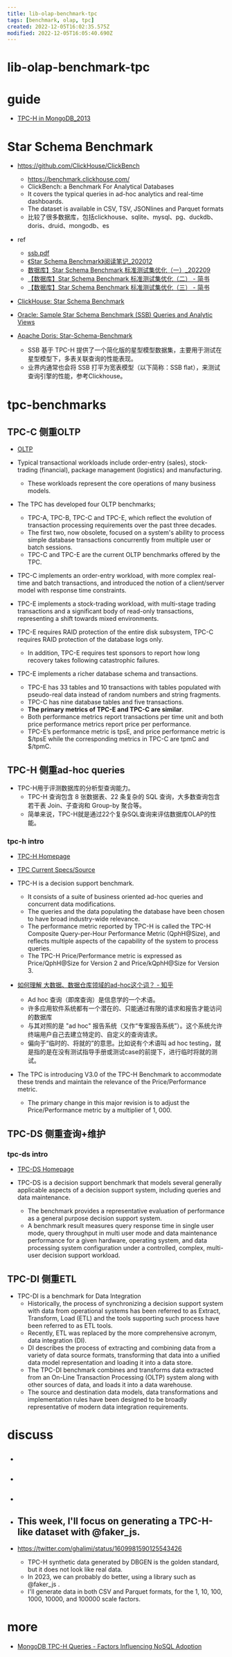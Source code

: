 ```yaml
---
title: lib-olap-benchmark-tpc
tags: [benchmark, olap, tpc]
created: 2022-12-05T16:02:35.575Z
modified: 2022-12-05T16:05:40.690Z
---
```


# lib-olap-benchmark-tpc

# guide

- [TPC-H in MongoDB_2013](https://www.slideshare.net/aungthurhahein/tpch-in-mongodb)
# Star Schema Benchmark
- https://github.com/ClickHouse/ClickBench
  - https://benchmark.clickhouse.com/
  - ClickBench: a Benchmark For Analytical Databases
  - It covers the typical queries in ad-hoc analytics and real-time dashboards.
  - The dataset is available in CSV, TSV, JSONlines and Parquet formats
  - 比较了很多数据库，包括clickhouse、sqlite、mysql、pg、duckdb、doris、druid、mongodb、es

- ref
  - [ssb.pdf](https://www.cs.umb.edu/~poneil/StarSchemaB.PDF)
  - [《Star Schema Benchmark》阅读笔记_202012](https://andrewei1316.github.io/2020/12/12/star-schema-benchmark/)
  - [数据库】Star Schema Benchmark 标准测试集优化（一）_202209](https://www.jianshu.com/p/271cb880c0b5)
  - [【数据库】Star Schema Benchmark 标准测试集优化（二） - 简书](https://www.jianshu.com/p/c804d4c21c70)
  - [【数据库】Star Schema Benchmark 标准测试集优化（三） - 简书](https://www.jianshu.com/p/acacce2a7293)

- [ClickHouse: Star Schema Benchmark](https://clickhouse.com/docs/en/getting-started/example-datasets/star-schema/)

- [Oracle: Sample Star Schema Benchmark (SSB) Queries and Analytic Views](https://docs.oracle.com/en/cloud/paas/autonomous-database/adbsa/sample-queries.html)

- [Apache Doris: Star-Schema-Benchmark](https://doris.apache.org/zh-CN/docs/benchmark/ssb/)
  - SSB 基于 TPC-H 提供了一个简化版的星型模型数据集，主要用于测试在星型模型下，多表关联查询的性能表现。
  - 业界内通常也会将 SSB 打平为宽表模型（以下简称：SSB flat），来测试查询引擎的性能，参考Clickhouse。
# tpc-benchmarks

## TPC-C 侧重OLTP

- [OLTP](https://www.tpc.org/tpc-bm-categories/oltp5.asp)

- Typical transactional workloads include order-entry (sales), stock-trading (financial), package management (logistics) and manufacturing. 
  - These workloads represent the core operations of many business models.

- The TPC has developed four OLTP benchmarks; 
  - TPC-A, TPC-B, TPC-C and TPC-E, which reflect the evolution of transaction processing requirements over the past three decades.
  - The first two, now obsolete, focused on a system's ability to process simple database transactions concurrently from multiple user or batch sessions. 
  - TPC-C and TPC-E are the current OLTP benchmarks offered by the TPC.
- TPC-C implements an order-entry workload, with more complex real-time and batch transactions, and introduced the notion of a client/server model with response time constraints. 
- TPC-E implements a stock-trading workload, with multi-stage trading transactions and a significant body of read-only transactions, representing a shift towards mixed environments. 
- TPC-E requires RAID protection of the entire disk subsystem, TPC-C requires RAID protection of the database logs only. 
  - In addition, TPC-E requires test sponsors to report how long recovery takes following catastrophic failures. 
- TPC-E implements a richer database schema and transactions. 
  - TPC-E has 33 tables and 10 transactions with tables populated with pseudo-real data instead of random numbers and string fragments. 
  - TPC-C has nine database tables and five transactions. 
  - **The primary metrics of TPC-E and TPC-C are similar**. 
  - Both performance metrics report transactions per time unit and both price performance metrics report price per performance. 
  - TPC-E’s performance metric is tpsE, and price performance metric is $/tpsE while the corresponding metrics in TPC-C are tpmC and $/tpmC.

## TPC-H 侧重ad-hoc queries

- TPC-H用于评测数据库的分析型查询能力。
  - TPC-H 查询包含 8 张数据表、22 条复杂的 SQL 查询，大多数查询包含若干表 Join、子查询和 Group-by 聚合等。
  - 简单来说，TPC-H就是通过22个复杂SQL查询来评估数据库OLAP的性能。

### tpc-h intro

- [TPC-H Homepage](https://www.tpc.org/tpch/default5.asp)
- [TPC Current Specs/Source](https://www.tpc.org/tpc_documents_current_versions/current_specifications5.asp)

- TPC-H is a decision support benchmark. 
  - It consists of a suite of business oriented ad-hoc queries and concurrent data modifications. 
  - The queries and the data populating the database have been chosen to have broad industry-wide relevance. 
  - The performance metric reported by TPC-H is called the TPC-H Composite Query-per-Hour Performance Metric (QphH@Size), and reflects multiple aspects of the capability of the system to process queries.
  - The TPC-H Price/Performance metric is expressed as Price/QphH@Size for Version 2 and Price/kQphH@Size for Version 3.

- [如何理解 大数据、数据仓库领域的ad-hoc这个词？ - 知乎](https://www.zhihu.com/question/48734970)
  - Ad hoc 查询（即席查询）是信息学的一个术语。
  - 许多应用软件系统都有一个潜在的、只能通过有限的请求和报告才能访问的数据库
  - 与其对照的是 "ad hoc" 报告系统（又作“专案报告系统”）。这个系统允许终端用户自己去建立特定的、自定义的查询请求。
  - 偏向于“临时的、将就的”的意思。比如说有个术语叫 ad hoc testing，就是指的是在没有测试指导手册或测试case的前提下，进行临时将就的测试。

- The TPC is introducing V3.0 of the TPC-H Benchmark to accommodate these trends and maintain the relevance of the Price/Performance metric.
  - The primary change in this major revision is to adjust the Price/Performance metric by a multiplier of 1, 000.

## TPC-DS 侧重查询+维护

### tpc-ds intro

- [TPC-DS Homepage](https://www.tpc.org/tpcds/default5.asp)

- TPC-DS is a decision support benchmark that models several generally applicable aspects of a decision support system, including queries and data maintenance. 
  - The benchmark provides a representative evaluation of performance as a general purpose decision support system. 
  - A benchmark result measures query response time in single user mode, query throughput in multi user mode and data maintenance performance for a given hardware, operating system, and data processing system configuration under a controlled, complex, multi-user decision support workload.

## TPC-DI 侧重ETL

- TPC-DI is a benchmark for Data Integration
  - Historically, the process of synchronizing a decision support system with data from operational systems has been referred to as Extract, Transform, Load (ETL) and the tools supporting such process have been referred to as ETL tools. 
  - Recently, ETL was replaced by the more comprehensive acronym, data integration (DI). 
  - DI describes the process of extracting and combining data from a variety of data source formats, transforming that data into a unified data model representation and loading it into a data store. 
  - The TPC-DI benchmark combines and transforms data extracted from an On-Line Transaction Processing (OLTP) system along with other sources of data, and loads it into a data warehouse. 
  - The source and destination data models, data transformations and implementation rules have been designed to be broadly representative of modern data integration requirements.
# discuss
- ## 

- ## 

- ## 

- ## This week, I'll focus on generating a TPC-H-like dataset with @faker_js.
- https://twitter.com/ghalimi/status/1609981590125543426
  - TPC-H synthetic data generated by DBGEN is the golden standard, but it does not look like real data. 
  - In 2023, we can probably do better, using a library such as @faker_js . 
  - I'll generate data in both CSV and Parquet formats, for the 1, 10, 100, 1000, 10000, and 100000 scale factors. 

# more
- [MongoDB TPC-H Queries - Factors Influencing NoSQL Adoption](https://alronz.github.io/Factors-Influencing-NoSQL-Adoption/site/MongoDB/Examples/TPC-H%20Queries/)
